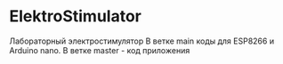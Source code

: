 # ElektroStimulator
Лабораторный электростимулятор
В ветке main коды для ESP8266 и Arduino nano.
В ветке master - код приложения
